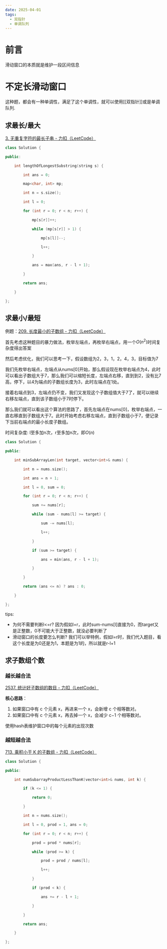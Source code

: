 ```yaml
---
date: 2025-04-01
tags:
  - 双指针
  - 单调队列
---
```

# 前言

滑动窗口的本质就是维护一段区间信息



# 不定长滑动窗口

这种题，都会有一种单调性，满足了这个单调性，就可以使用[[双指针]]或是单调队列.

## 求最长/最大

[3. 无重复字符的最长子串 - 力扣（LeetCode）](https://leetcode.cn/problems/longest-substring-without-repeating-characters/description/)

```cpp
class Solution {

public:

    int lengthOfLongestSubstring(string s) {

        int ans = 0;

        map<char, int> mp;

        int n = s.size();

        int l = 0;

        for (int r = 0; r < n; r++) {

            mp[s[r]]++;

            while (mp[s[r]] > 1) {

                mp[s[l]]--;

                l++;

            }

            ans = max(ans, r - l + 1);

        }

        return ans;

    }

};

```



## 求最小/最短


例题：[209. 长度最小的子数组 - 力扣（LeetCode）](https://leetcode.cn/problems/minimum-size-subarray-sum/description/)

首先考虑这种题目的暴力做法，枚举左端点，再枚举右端点，用一个$O(n^2)$时间复杂度得出答案

然后考虑优化，我们可以思考一下，假设数组为2，3，1，2，4，3，目标值为7

我们先枚举右端点，左端点从nums[0]开始，那么假设现在枚举右端点为4，此时可以看出子数组大于7，那么我们可以缩短长度，左端点右移，直到到2，没有比7高，停下，以4为端点的子数组长度为3，此时左端点在1处。

接着右端点到3，左端点仍不变，我们又发现这个子数组值大于7了，就可以继续右移左端点，直到该子数组小于7时停下。

那么我们就可以看出这个算法的思路了，首先左端点在nums[0]，枚举右端点，一直右移直到子数组大于7。此时开始考虑右移左端点，直到子数组小于7，便记录下当前右端点的最小长度子数组。

时间复杂度: l至多加n次，r至多加n次，即$O(n)$



```cpp
class Solution {

public:

    int minSubArrayLen(int target, vector<int>& nums) {

        int n = nums.size();

        int ans = n + 1;

        int l = 0, sum = 0;

        for (int r = 0; r < n; r++) {

            sum += nums[r];

            while (sum - nums[l] >= target) {

                sum -= nums[l];

                l++;

            }

            if (sum >= target) {

                ans = min(ans, r - l + 1);

            }

        }

        return (ans <= n) ? ans : 0;

    }

};
```

tips:
- 为何不需要判断l<=r?   因为假如l=r，此时sum-nums[l]直接为0，而target又是正整数，0不可能大于正整数，就没必要判断了
- 滑动窗口的长度要怎么判断? 我们可以举特例，假如l=r时，我们代入题目，看这个长度是为0还是为1，本题是为1的，所以就是r-l+1


## 求子数组个数

### 越长越合法

[2537. 统计好子数组的数目 - 力扣（LeetCode）](https://leetcode.cn/problems/count-the-number-of-good-subarrays/description/?envType=daily-question&envId=2025-04-16)

**核心思路**：

1.  如果窗口中有 c 个元素 x，再进来一个 x，会新增 c 个相等数对。
2.  如果窗口中有 c 个元素 x，再去掉一个 x，会减少 c−1 个相等数对。

使用hash表维护窗口中的每个元素的出现次数

### 越短越合法


[713. 乘积小于 K 的子数组 - 力扣（LeetCode）](https://leetcode.cn/problems/subarray-product-less-than-k/submissions/617989402/)

```cpp
class Solution {

public:

    int numSubarrayProductLessThanK(vector<int>& nums, int k) {

        if (k <= 1) {

            return 0;

        }

        int n = nums.size();

        int l = 0, prod = 1, ans = 0;

        for (int r = 0; r < n; r++) {

            prod = prod * nums[r];

            while (prod >= k) {

                prod = prod / nums[l];

                l++;

            }

            if (prod < k) {

                ans += r - l + 1;

            }

        }

        return ans;

    }

};
```
